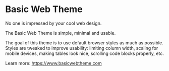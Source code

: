 # Basic Web Theme

No one is impressed by your cool web design.

The Basic Web Theme is simple, minimal and usable.

The goal of this theme is to use default browser styles as much as
possible. Styles are tweaked to improve usability: limiting column
width, scaling for mobile devices, making tables look nice, scrolling
code blocks properly, etc.

Learn more: https://www.basicwebtheme.com
